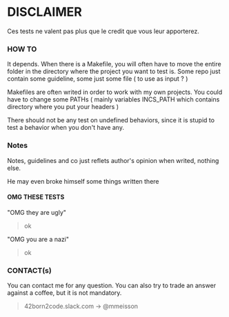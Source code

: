 
# DISCLAIMER

Ces tests ne valent pas plus que le credit que vous leur apporterez.



### HOW TO

It depends. When there is a Makefile, you will often have to move the entire folder in the directory where the project you want to test is. Some repo just contain some guideline, some just some file ( to use as input ? )

Makefiles are often writed in order to work with my own projects. You could have to change some PATHs ( mainly variables INCS_PATH which contains directory where you put your headers )

There should not be any test on undefined behaviors, since it is stupid to test a behavior when you don't have any.


### Notes

Notes, guidelines and co just reflets author's opinion when writed, nothing else.

He may even broke himself some things written there


#### OMG THESE TESTS
"OMG they are ugly"
> ok

"OMG you are a nazi"
> ok

### CONTACT(s)

You can contact me for any question. You can also try to trade an answer against a coffee, but it is not mandatory.

> 42born2code.slack.com -> @mmeisson

